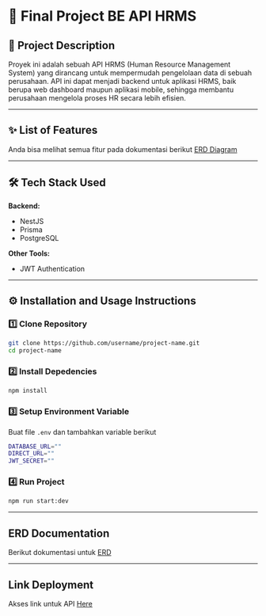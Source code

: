 # 🚀 Final Project BE API HRMS

## 📖 Project Description
Proyek ini adalah sebuah API HRMS (Human Resource Management System) yang dirancang untuk mempermudah pengelolaan data di sebuah perusahaan. API ini dapat menjadi backend untuk aplikasi HRMS, baik berupa web dashboard maupun aplikasi mobile, sehingga membantu perusahaan mengelola proses HR secara lebih efisien.

---

## ✨ List of Features

Anda bisa melihat semua fitur pada dokumentasi berikut [ERD Diagram](https://dbdocs.io/enricozada00/hrms-erd-enrico-zd)

---

## 🛠 Tech Stack Used
**Backend:**
- NestJS
- Prisma
- PostgreSQL

**Other Tools:**
- JWT Authentication

---

## ⚙️ Installation and Usage Instructions
### 1️⃣ Clone Repository
```bash
git clone https://github.com/username/project-name.git
cd project-name
```

### 2️⃣ Install Depedencies
```bash
npm install
```

### 3️⃣ Setup Environment Variable
Buat file `.env` dan tambahkan variable berikut
```bash
DATABASE_URL=""
DIRECT_URL=""
JWT_SECRET=""
```

### 4️⃣ Run Project
```bash
npm run start:dev
```
---

## ERD Documentation

Berikut dokumentasi untuk [ERD](https://drive.google.com/file/d/1eaqYP3KAHAmBCdPa21PywM7-QU5kpFpF/view?usp=sharing)

---

## Link Deployment

Akses link untuk API [Here](https://final-project-be-enrico-zd-production.up.railway.app/)
